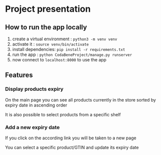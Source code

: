# Project presentation

## How to run the app locally
1. create a virtual environment : `python3 -m venv venv`
2. activate it : `source venv/bin/activate`
3. install dependencies: `pip install -r requirements.txt`
4. run the app : `python CodaBeneProject/manage.py runserver`
5. now connect to `localhost:8000` to use the app

## Features
### Display products expiry
On the main page you can see all products currently in the store sorted by expiry date in ascending order

It is also possible to select products from a specific shelf

### Add a new expiry date
If you click on the according link you will be taken to a new page

You can select a specific product/GTIN and update its expiry date
